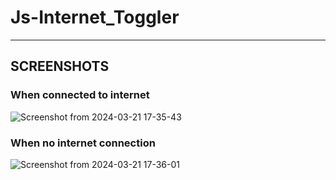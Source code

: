 # Js-Internet_Toggler
--------------------------------
## SCREENSHOTS
### When connected to internet
![Screenshot from 2024-03-21 17-35-43](https://github.com/likhithv76/Js-Internet_Toggler/assets/132771198/249c198e-1b90-4eb9-a6ef-a56b7117fbe2)
### When no internet connection
![Screenshot from 2024-03-21 17-36-01](https://github.com/likhithv76/Js-Internet_Toggler/assets/132771198/b054c2ac-dc64-411c-8bc5-80bcbc674f35)
